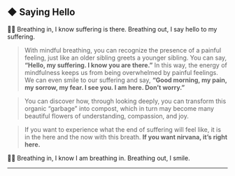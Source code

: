 ## ◆ Saying Hello

<aside> 🧘‍♂️ Breathing in, I know suffering is there. Breathing out, I say hello to my suffering.

</aside>

> With mindful breathing, you can recognize the presence of a painful feeling, just like an older sibling greets a younger sibling. You can say, **“Hello, my suffering. I know you are there.”** In this way, the energy of mindfulness keeps us from being overwhelmed by painful feelings. We can even smile to our suffering and say, **“Good morning, my pain, my sorrow, my fear. I see you. I am here. Don’t worry.”**

> You can discover how, through looking deeply, you can transform this organic “garbage” into compost, which in turn may become many beautiful flowers of understanding, compassion, and joy.

> If you want to experience what the end of suffering will feel like, it is in the here and the now with this breath. **If you want nirvana, it’s right here.**

<aside> 🧘‍♂️ Breathing in, I know I am breathing in. Breathing out, I smile.

</aside>

---
